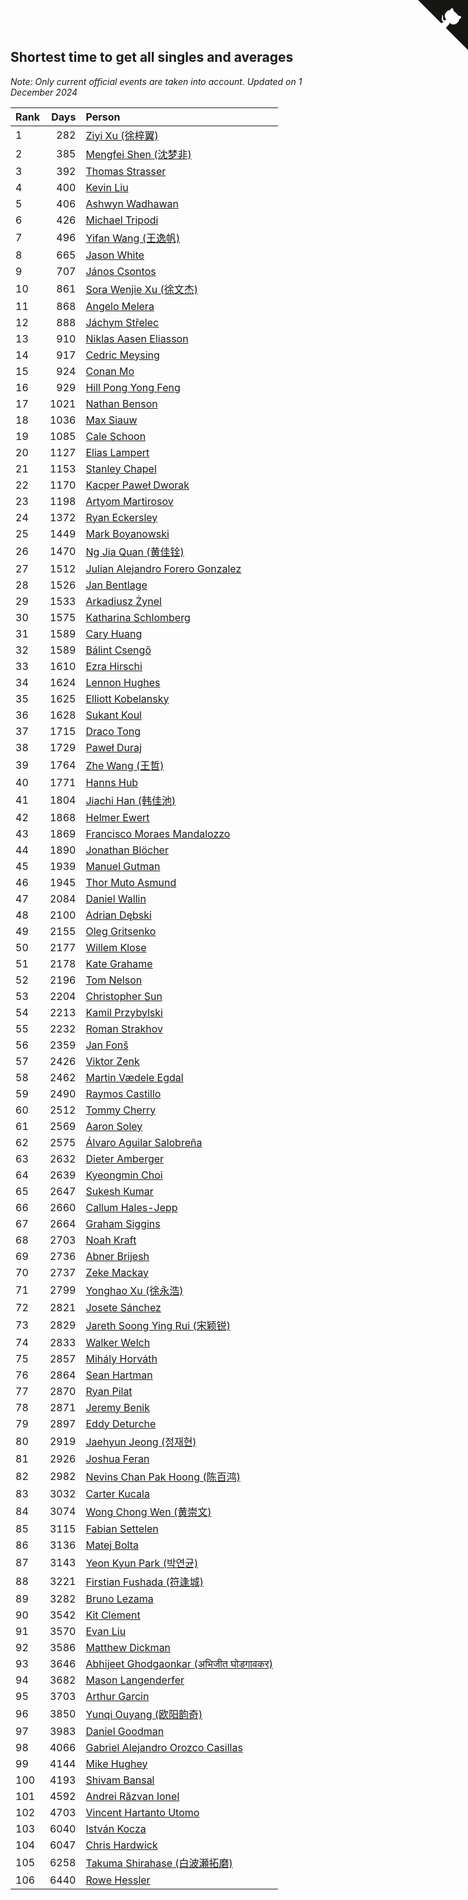 ## Shortest time to get all singles and averages

*Note: Only current official events are taken into account.*
*Updated on  1 December 2024*

| Rank | Days | Person |
| :--- | ---: | :--- |
| 1 | 282 | [Ziyi Xu (徐梓翼)](https://www.worldcubeassociation.org/persons/2023XUZI01) |
| 2 | 385 | [Mengfei Shen (沈梦非)](https://www.worldcubeassociation.org/persons/2018SHEN07) |
| 3 | 392 | [Thomas Strasser](https://www.worldcubeassociation.org/persons/2022STRA10) |
| 4 | 400 | [Kevin Liu](https://www.worldcubeassociation.org/persons/2023LIUK02) |
| 5 | 406 | [Ashwyn Wadhawan](https://www.worldcubeassociation.org/persons/2022WADH02) |
| 6 | 426 | [Michael Tripodi](https://www.worldcubeassociation.org/persons/2021TRIP01) |
| 7 | 496 | [Yifan Wang (王逸帆)](https://www.worldcubeassociation.org/persons/2017WANY29) |
| 8 | 665 | [Jason White](https://www.worldcubeassociation.org/persons/2016WHIT16) |
| 9 | 707 | [János Csontos](https://www.worldcubeassociation.org/persons/2022CSON01) |
| 10 | 861 | [Sora Wenjie Xu (徐文杰)](https://www.worldcubeassociation.org/persons/2016XUWE02) |
| 11 | 868 | [Angelo Melera](https://www.worldcubeassociation.org/persons/2022MELE01) |
| 12 | 888 | [Jáchym Střelec](https://www.worldcubeassociation.org/persons/2022STRE03) |
| 13 | 910 | [Niklas Aasen Eliasson](https://www.worldcubeassociation.org/persons/2021ELIA01) |
| 14 | 917 | [Cedric Meysing](https://www.worldcubeassociation.org/persons/2017MEYS02) |
| 15 | 924 | [Conan Mo](https://www.worldcubeassociation.org/persons/2020MOCO01) |
| 16 | 929 | [Hill Pong Yong Feng](https://www.worldcubeassociation.org/persons/2017FENG10) |
| 17 | 1021 | [Nathan Benson](https://www.worldcubeassociation.org/persons/2022BENS01) |
| 18 | 1036 | [Max Siauw](https://www.worldcubeassociation.org/persons/2017SIAU02) |
| 19 | 1085 | [Cale Schoon](https://www.worldcubeassociation.org/persons/2014SCHO02) |
| 20 | 1127 | [Elias Lampert](https://www.worldcubeassociation.org/persons/2021LAMP01) |
| 21 | 1153 | [Stanley Chapel](https://www.worldcubeassociation.org/persons/2016CHAP04) |
| 22 | 1170 | [Kacper Paweł Dworak](https://www.worldcubeassociation.org/persons/2020DWOR01) |
| 23 | 1198 | [Artyom Martirosov](https://www.worldcubeassociation.org/persons/2016MART29) |
| 24 | 1372 | [Ryan Eckersley](https://www.worldcubeassociation.org/persons/2019ECKE02) |
| 25 | 1449 | [Mark Boyanowski](https://www.worldcubeassociation.org/persons/2014BOYA01) |
| 26 | 1470 | [Ng Jia Quan (黄佳铨)](https://www.worldcubeassociation.org/persons/2015QUAN03) |
| 27 | 1512 | [Julian Alejandro Forero Gonzalez](https://www.worldcubeassociation.org/persons/2018GONZ30) |
| 28 | 1526 | [Jan Bentlage](https://www.worldcubeassociation.org/persons/2010BENT01) |
| 29 | 1533 | [Arkadiusz Żynel](https://www.worldcubeassociation.org/persons/2018ZYNE01) |
| 30 | 1575 | [Katharina Schlomberg](https://www.worldcubeassociation.org/persons/2020SCHL01) |
| 31 | 1589 | [Cary Huang](https://www.worldcubeassociation.org/persons/2015HUAN48) |
| 32 | 1589 | [Bálint Csengő](https://www.worldcubeassociation.org/persons/2019CSEN01) |
| 33 | 1610 | [Ezra Hirschi](https://www.worldcubeassociation.org/persons/2019HIRS01) |
| 34 | 1624 | [Lennon Hughes](https://www.worldcubeassociation.org/persons/2017HUGH04) |
| 35 | 1625 | [Elliott Kobelansky](https://www.worldcubeassociation.org/persons/2019KOBE03) |
| 36 | 1628 | [Sukant Koul](https://www.worldcubeassociation.org/persons/2014KOUL01) |
| 37 | 1715 | [Draco Tong](https://www.worldcubeassociation.org/persons/2020TONG02) |
| 38 | 1729 | [Paweł Duraj](https://www.worldcubeassociation.org/persons/2016DURA09) |
| 39 | 1764 | [Zhe Wang (王哲)](https://www.worldcubeassociation.org/persons/2019WANZ21) |
| 40 | 1771 | [Hanns Hub](https://www.worldcubeassociation.org/persons/2013HUBH01) |
| 41 | 1804 | [Jiachi Han (韩佳池)](https://www.worldcubeassociation.org/persons/2014HANJ02) |
| 42 | 1868 | [Helmer Ewert](https://www.worldcubeassociation.org/persons/2015EWER01) |
| 43 | 1869 | [Francisco Moraes Mandalozzo](https://www.worldcubeassociation.org/persons/2017MAND13) |
| 44 | 1890 | [Jonathan Blöcher](https://www.worldcubeassociation.org/persons/2018BLOC01) |
| 45 | 1939 | [Manuel Gutman](https://www.worldcubeassociation.org/persons/2017GUTM01) |
| 46 | 1945 | [Thor Muto Asmund](https://www.worldcubeassociation.org/persons/2017ASMU01) |
| 47 | 2084 | [Daniel Wallin](https://www.worldcubeassociation.org/persons/2013WALL03) |
| 48 | 2100 | [Adrian Dębski](https://www.worldcubeassociation.org/persons/2017DEBS01) |
| 49 | 2155 | [Oleg Gritsenko](https://www.worldcubeassociation.org/persons/2011GRIT01) |
| 50 | 2177 | [Willem Klose](https://www.worldcubeassociation.org/persons/2017KLOS01) |
| 51 | 2178 | [Kate Grahame](https://www.worldcubeassociation.org/persons/2018GRAH05) |
| 52 | 2196 | [Tom Nelson](https://www.worldcubeassociation.org/persons/2013NELS01) |
| 53 | 2204 | [Christopher Sun](https://www.worldcubeassociation.org/persons/2017SUNC02) |
| 54 | 2213 | [Kamil Przybylski](https://www.worldcubeassociation.org/persons/2016PRZY01) |
| 55 | 2232 | [Roman Strakhov](https://www.worldcubeassociation.org/persons/2012STRA02) |
| 56 | 2359 | [Jan Fonš](https://www.worldcubeassociation.org/persons/2017FONS04) |
| 57 | 2426 | [Viktor Zenk](https://www.worldcubeassociation.org/persons/2016ZENK01) |
| 58 | 2462 | [Martin Vædele Egdal](https://www.worldcubeassociation.org/persons/2013EGDA02) |
| 59 | 2490 | [Raymos Castillo](https://www.worldcubeassociation.org/persons/2017CAST41) |
| 60 | 2512 | [Tommy Cherry](https://www.worldcubeassociation.org/persons/2015CHER07) |
| 61 | 2569 | [Aaron Soley](https://www.worldcubeassociation.org/persons/2017SOLE01) |
| 62 | 2575 | [Álvaro Aguilar Salobreña](https://www.worldcubeassociation.org/persons/2015SALO01) |
| 63 | 2632 | [Dieter Amberger](https://www.worldcubeassociation.org/persons/2016AMBE02) |
| 64 | 2639 | [Kyeongmin Choi](https://www.worldcubeassociation.org/persons/2017CHOI07) |
| 65 | 2647 | [Sukesh Kumar](https://www.worldcubeassociation.org/persons/2017KUMA30) |
| 66 | 2660 | [Callum Hales-Jepp](https://www.worldcubeassociation.org/persons/2012HALE01) |
| 67 | 2664 | [Graham Siggins](https://www.worldcubeassociation.org/persons/2016SIGG01) |
| 68 | 2703 | [Noah Kraft](https://www.worldcubeassociation.org/persons/2016KRAF01) |
| 69 | 2736 | [Abner Brijesh](https://www.worldcubeassociation.org/persons/2016BRIJ01) |
| 70 | 2737 | [Zeke Mackay](https://www.worldcubeassociation.org/persons/2015MACK06) |
| 71 | 2799 | [Yonghao Xu (徐永浩)](https://www.worldcubeassociation.org/persons/2017XUYO01) |
| 72 | 2821 | [Josete Sánchez](https://www.worldcubeassociation.org/persons/2015SANC18) |
| 73 | 2829 | [Jareth Soong Ying Rui (宋颖锐)](https://www.worldcubeassociation.org/persons/2016SOON01) |
| 74 | 2833 | [Walker Welch](https://www.worldcubeassociation.org/persons/2011WELC01) |
| 75 | 2857 | [Mihály Horváth](https://www.worldcubeassociation.org/persons/2016HORV04) |
| 76 | 2864 | [Sean Hartman](https://www.worldcubeassociation.org/persons/2016HART02) |
| 77 | 2870 | [Ryan Pilat](https://www.worldcubeassociation.org/persons/2016PILA03) |
| 78 | 2871 | [Jeremy Benik](https://www.worldcubeassociation.org/persons/2016BENI05) |
| 79 | 2897 | [Eddy Deturche](https://www.worldcubeassociation.org/persons/2014DETU01) |
| 80 | 2919 | [Jaehyun Jeong (정재현)](https://www.worldcubeassociation.org/persons/2016JEON02) |
| 81 | 2926 | [Joshua Feran](https://www.worldcubeassociation.org/persons/2011FERA01) |
| 82 | 2982 | [Nevins Chan Pak Hoong (陈百鸿)](https://www.worldcubeassociation.org/persons/2010CHAN20) |
| 83 | 3032 | [Carter Kucala](https://www.worldcubeassociation.org/persons/2015KUCA01) |
| 84 | 3074 | [Wong Chong Wen (黄崇文)](https://www.worldcubeassociation.org/persons/2014WENW01) |
| 85 | 3115 | [Fabian Settelen](https://www.worldcubeassociation.org/persons/2015SETT01) |
| 86 | 3136 | [Matej Bolta](https://www.worldcubeassociation.org/persons/2015BOLT01) |
| 87 | 3143 | [Yeon Kyun Park (박연균)](https://www.worldcubeassociation.org/persons/2016PARK10) |
| 88 | 3221 | [Firstian Fushada (符逢城)](https://www.worldcubeassociation.org/persons/2015FUSH01) |
| 89 | 3282 | [Bruno Lezama](https://www.worldcubeassociation.org/persons/2014LEZA02) |
| 90 | 3542 | [Kit Clement](https://www.worldcubeassociation.org/persons/2008CLEM01) |
| 91 | 3570 | [Evan Liu](https://www.worldcubeassociation.org/persons/2009LIUE01) |
| 92 | 3586 | [Matthew Dickman](https://www.worldcubeassociation.org/persons/2013DICK01) |
| 93 | 3646 | [Abhijeet Ghodgaonkar (अभिजीत घोडगावकर)](https://www.worldcubeassociation.org/persons/2013GHOD01) |
| 94 | 3682 | [Mason Langenderfer](https://www.worldcubeassociation.org/persons/2013LANG03) |
| 95 | 3703 | [Arthur Garcin](https://www.worldcubeassociation.org/persons/2014GARC27) |
| 96 | 3850 | [Yunqi Ouyang (欧阳韵奇)](https://www.worldcubeassociation.org/persons/2007YUNQ01) |
| 97 | 3983 | [Daniel Goodman](https://www.worldcubeassociation.org/persons/2013GOOD01) |
| 98 | 4066 | [Gabriel Alejandro Orozco Casillas](https://www.worldcubeassociation.org/persons/2008CASI01) |
| 99 | 4144 | [Mike Hughey](https://www.worldcubeassociation.org/persons/2007HUGH01) |
| 100 | 4193 | [Shivam Bansal](https://www.worldcubeassociation.org/persons/2011BANS02) |
| 101 | 4592 | [Andrei Răzvan Ionel](https://www.worldcubeassociation.org/persons/2012IONE01) |
| 102 | 4703 | [Vincent Hartanto Utomo](https://www.worldcubeassociation.org/persons/2010UTOM01) |
| 103 | 6040 | [István Kocza](https://www.worldcubeassociation.org/persons/2005KOCZ01) |
| 104 | 6047 | [Chris Hardwick](https://www.worldcubeassociation.org/persons/2003HARD01) |
| 105 | 6258 | [Takuma Shirahase (白波瀬拓磨)](https://www.worldcubeassociation.org/persons/2007SHIR01) |
| 106 | 6440 | [Rowe Hessler](https://www.worldcubeassociation.org/persons/2007HESS01) |


<a href="https://github.com/JustinTimeCuber/wca_statistics" class="github-corner" aria-label="View source on Github"><svg width="80" height="80" viewBox="0 0 250 250" style="fill:#151513; color:#fff; position: absolute; top: 0; border: 0; right: 0;" aria-hidden="true"><path d="M0,0 L115,115 L130,115 L142,142 L250,250 L250,0 Z"></path><path d="M128.3,109.0 C113.8,99.7 119.0,89.6 119.0,89.6 C122.0,82.7 120.5,78.6 120.5,78.6 C119.2,72.0 123.4,76.3 123.4,76.3 C127.3,80.9 125.5,87.3 125.5,87.3 C122.9,97.6 130.6,101.9 134.4,103.2" fill="currentColor" style="transform-origin: 130px 106px;" class="octo-arm"></path><path d="M115.0,115.0 C114.9,115.1 118.7,116.5 119.8,115.4 L133.7,101.6 C136.9,99.2 139.9,98.4 142.2,98.6 C133.8,88.0 127.5,74.4 143.8,58.0 C148.5,53.4 154.0,51.2 159.7,51.0 C160.3,49.4 163.2,43.6 171.4,40.1 C171.4,40.1 176.1,42.5 178.8,56.2 C183.1,58.6 187.2,61.8 190.9,65.4 C194.5,69.0 197.7,73.2 200.1,77.6 C213.8,80.2 216.3,84.9 216.3,84.9 C212.7,93.1 206.9,96.0 205.4,96.6 C205.1,102.4 203.0,107.8 198.3,112.5 C181.9,128.9 168.3,122.5 157.7,114.1 C157.9,116.9 156.7,120.9 152.7,124.9 L141.0,136.5 C139.8,137.7 141.6,141.9 141.8,141.8 Z" fill="currentColor" class="octo-body"></path></svg></a><style>.github-corner:hover .octo-arm{animation:octocat-wave 560ms ease-in-out}@keyframes octocat-wave{0%,100%{transform:rotate(0)}20%,60%{transform:rotate(-25deg)}40%,80%{transform:rotate(10deg)}}@media (max-width:500px){.github-corner:hover .octo-arm{animation:none}.github-corner .octo-arm{animation:octocat-wave 560ms ease-in-out}}</style>
